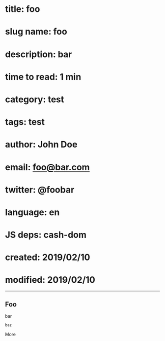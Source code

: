 # title:        foo
# slug name:    foo
# description:  bar
# time to read: 1 min
# category:     test
# tags:         test
# author:       John Doe
# email:        foo@bar.com
# twitter:      @foobar
# language:     en
# JS deps:      cash-dom 
# created:      2019/02/10
# modified:     2019/02/10

---

## Foo

bar

```
baz
```

More
